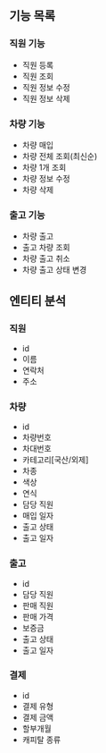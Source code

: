 ## 기능 목록
### 직원 기능
* 직원 등록
* 직원 조회
* 직원 정보 수정
* 직원 정보 삭제

### 차량 기능
* 차량 매입
* 차량 전체 조회(최신순)
* 차량 1개 조회
* 차량 정보 수정
* 차량 삭제

### 출고 기능
* 차량 출고
* 출고 차량 조회
* 차량 출고 취소
* 차량 출고 상태 변경

## 엔티티 분석
### 직원
* id
* 이름
* 연락처
* 주소

### 차량
* id
* 차량번호
* 차대번호
* 카테고리[국산/외제]
* 차종
* 색상
* 연식
* 담당 직원
* 매입 일자
* 출고 상태
* 출고 일자

### 출고
* id
* 담당 직원
* 판매 직원
* 판매 가격
* 보증금
* 출고 상태
* 출고 일자

### 결제
* id
* 결제 유형
* 결제 금액
* 할부개월
* 캐피탈 종류